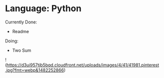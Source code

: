 # Language: Python

Currently Done:
- Readme

Doing:
- Two Sum


!(https://d3ui957tjb5bqd.cloudfront.net/uploads/images/4/41/41981.pinterest.jpg?fmt=webp&1482252866)
